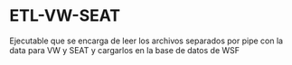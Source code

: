 # ETL-VW-SEAT
Ejecutable que se encarga de leer los archivos separados por pipe  con la data para VW y SEAT y cargarlos en la base de datos de WSF 
